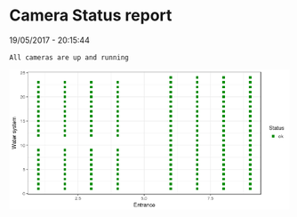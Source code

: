 Camera Status report
================
19/05/2017 - 20:15:44

    All cameras are up and running

![](camreport_files/figure-markdown_github/unnamed-chunk-2-1.png)
